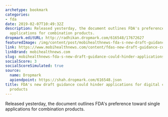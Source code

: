 ```yaml
---
archetype: bookmark
categories:
- fda
date: 2019-02-07T10:49:32Z
description: Released yesterday, the document outlines FDA's preference toward single
  applications for combination products.
dropmark.editURL: http://radhikan.dropmark.com/616548/17672627
featuredImage: /img/content/post/mobihealthnews-fda-s-new-draft-guidance-could-hinder-applications-for-digital-combination-products.jpg
link: https://www.mobihealthnews.com/content/fdas-new-draft-guidance-could-hinder-applications-digital-combination-products
linkBrand: mobihealthnews.com
slug: mobihealthnews-fda-s-new-draft-guidance-could-hinder-applications-for-digital-combination-products
socialScore: 3
socialScoreSimulated: true
source:
  name: Dropmark
  apiendpoint: https://shah.dropmark.com/616548.json
title: FDA's new draft guidance could hinder applications for digital combination
  products
---
```

Released yesterday, the document outlines FDA's preference toward single applications for combination products.